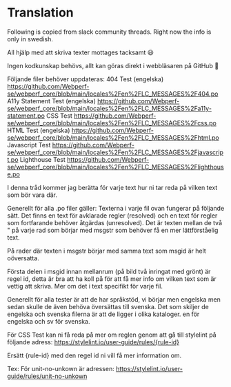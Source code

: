 # Translation

Following is copied from slack community threads.
Right now the info is only in swedish.


All hjälp med att skriva texter mottages tacksamt :smiley: 

Ingen kodkunskap behövs, allt kan göras direkt i webbläsaren på GitHub :slightly_smiling_face: 

Följande filer behöver uppdateras:
 404 Test (engelska) https://github.com/Webperf-se/webperf_core/blob/main/locales%2Fen%2FLC_MESSAGES%2F404.po
 A11y Statement Test (engelska) https://github.com/Webperf-se/webperf_core/blob/main/locales%2Fen%2FLC_MESSAGES%2Fa11y-statement.po
 CSS Test https://github.com/Webperf-se/webperf_core/blob/main/locales%2Fen%2FLC_MESSAGES%2Fcss.po
 HTML Test (engelska)  https://github.com/Webperf-se/webperf_core/blob/main/locales%2Fen%2FLC_MESSAGES%2Fhtml.po
 Javascript Test https://github.com/Webperf-se/webperf_core/blob/main/locales%2Fen%2FLC_MESSAGES%2Fjavascript.po
 Lighthouse Test https://github.com/Webperf-se/webperf_core/blob/main/locales%2Fen%2FLC_MESSAGES%2Flighthouse.po

I denna tråd kommer jag berätta för varje text hur ni tar reda på vilken text som bör vara där.

Generellt för alla .po filer gäller:
Texterna i varje fil ovan fungerar på följande sätt.
Det finns en text för avklarade regler (resolved) och en text för regler som fortfarande behöver åtgärdas (unresolved).
Det är texten mellan de två " på varje rad som börjar med msgstr som behöver få en mer lättförståelig text.

På rader där texten i msgstr börjar med samma text som msgid är helt oöversatta.

Första delen i msgid innan mellanrum (på bild två inringat med grönt) är regel id, detta är bra att ha koll på för att få mer info om vilken text som är vettig att skriva. Mer om det i text specifikt för varje fil.

Generellt för alla tester är att de har språkstöd, vi börjar men engelska men sedan skulle de även behöva översättas till svenska.
Det som skiljer de engelska och svenska filerna är att de ligger i olika kataloger.
en för engelska och sv för svenska.

För CSS Test kan ni få reda på mer om reglen genom att gå till stylelint på följande adress:
            https://stylelint.io/user-guide/rules/{rule-id}

Ersätt {rule-id} med den regel id ni vill få mer information om.

Tex: 
För unit-no-unkown är adressen:
https://stylelint.io/user-guide/rules/unit-no-unkown